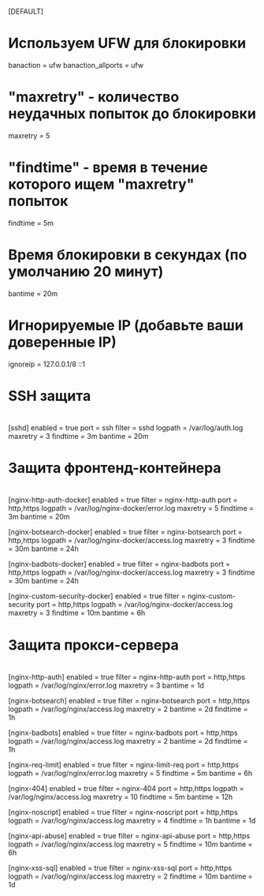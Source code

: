 [DEFAULT]
# Используем UFW для блокировки
banaction = ufw
banaction_allports = ufw

# "maxretry" - количество неудачных попыток до блокировки
maxretry = 5

# "findtime" - время в течение которого ищем "maxretry" попыток
findtime = 5m

# Время блокировки в секундах (по умолчанию 20 минут)
bantime = 20m

# Игнорируемые IP (добавьте ваши доверенные IP)
ignoreip = 127.0.0.1/8 ::1

#
# SSH защита
#
[sshd]
enabled = true
port = ssh
filter = sshd
logpath = /var/log/auth.log
maxretry = 3
findtime = 3m
bantime = 20m

#
# Защита фронтенд-контейнера
#
[nginx-http-auth-docker]
enabled = true
filter = nginx-http-auth
port = http,https
logpath = /var/log/nginx-docker/error.log
maxretry = 5
findtime = 3m
bantime = 20m

[nginx-botsearch-docker]
enabled = true
filter = nginx-botsearch
port = http,https
logpath = /var/log/nginx-docker/access.log
maxretry = 3
findtime = 30m
bantime = 24h

[nginx-badbots-docker]
enabled = true
filter = nginx-badbots
port = http,https
logpath = /var/log/nginx-docker/access.log
maxretry = 3
findtime = 30m
bantime = 24h

[nginx-custom-security-docker]
enabled = true
filter = nginx-custom-security
port = http,https
logpath = /var/log/nginx-docker/access.log
maxretry = 3
findtime = 10m
bantime = 6h

#
# Защита прокси-сервера
#
[nginx-http-auth]
enabled = true
filter = nginx-http-auth
port = http,https
logpath = /var/log/nginx/error.log
maxretry = 3
bantime = 1d

[nginx-botsearch]
enabled = true
filter = nginx-botsearch
port = http,https
logpath = /var/log/nginx/access.log
maxretry = 2
bantime = 2d
findtime = 1h

[nginx-badbots]
enabled = true
filter = nginx-badbots
port = http,https
logpath = /var/log/nginx/access.log
maxretry = 2
bantime = 2d
findtime = 1h

[nginx-req-limit]
enabled = true
filter = nginx-limit-req
port = http,https
logpath = /var/log/nginx/error.log
maxretry = 5
findtime = 5m
bantime = 6h

[nginx-404]
enabled = true
filter = nginx-404
port = http,https
logpath = /var/log/nginx/access.log
maxretry = 10
findtime = 5m
bantime = 12h

[nginx-noscript]
enabled = true
filter = nginx-noscript
port = http,https
logpath = /var/log/nginx/access.log
maxretry = 4
findtime = 1h
bantime = 1d

[nginx-api-abuse]
enabled = true
filter = nginx-api-abuse
port = http,https
logpath = /var/log/nginx/access.log
maxretry = 5
findtime = 10m
bantime = 6h

[nginx-xss-sql]
enabled = true
filter = nginx-xss-sql
port = http,https
logpath = /var/log/nginx/access.log
maxretry = 2
findtime = 10m
bantime = 1d